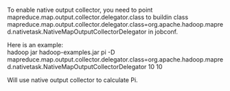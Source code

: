 To enable native output collector, you need to point mapreduce.map.output.collector.delegator.class to buildin class
mapreduce.map.output.collector.delegator.class=org.apache.hadoop.mapred.nativetask.NativeMapOutputCollectorDelegator
 in jobconf.
  
Here is an example:  
hadoop jar hadoop-examples.jar pi -D mapreduce.map.output.collector.delegator.class=org.apache.hadoop.mapred.nativetask.NativeMapOutputCollectorDelegator 10 10  

Will use native output collector to calculate Pi.
